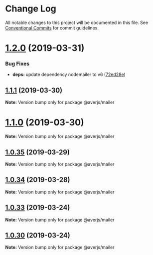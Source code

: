 # Change Log

All notable changes to this project will be documented in this file.
See [Conventional Commits](https://conventionalcommits.org) for commit guidelines.

# [1.2.0](https://github.com/exreplay/aver.js/compare/v1.1.1...v1.2.0) (2019-03-31)


### Bug Fixes

* **deps:** update dependency nodemailer to v6 ([72ed28e](https://github.com/exreplay/aver.js/commit/72ed28e))





## [1.1.1](https://github.com/exreplay/aver.js/compare/v1.1.0...v1.1.1) (2019-03-30)

**Note:** Version bump only for package @averjs/mailer





# [1.1.0](https://github.com/exreplay/aver.js/compare/v1.0.35...v1.1.0) (2019-03-30)

**Note:** Version bump only for package @averjs/mailer





## [1.0.35](https://github.com/exreplay/aver.js/compare/v1.0.34...v1.0.35) (2019-03-29)

**Note:** Version bump only for package @averjs/mailer





## [1.0.34](https://github.com/exreplay/aver.js/compare/v1.0.33...v1.0.34) (2019-03-28)

**Note:** Version bump only for package @averjs/mailer





## [1.0.33](https://github.com/exreplay/aver.js/compare/v1.0.32...v1.0.33) (2019-03-24)

**Note:** Version bump only for package @averjs/mailer





## [1.0.30](https://github.com/exreplay/aver.js/compare/v1.0.29...v1.0.30) (2019-03-24)

**Note:** Version bump only for package @averjs/mailer
